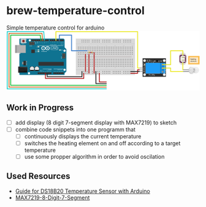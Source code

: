 # brew-temperature-control
Simple temperature control for arduino
![](fritzing/sketch.svg)

## Work in Progress
- [ ] add display (8 digit 7-segment display with MAX7219) to sketch
- [ ] combine code snippets into one programm that
    - [ ] continuously displays the current temperature 
    - [ ] switches the heating element on and off according to a target temperature
    - [ ] use some propper algorithm in order to avoid oscilation

## Used Resources
* [Guide for DS18B20 Temperature Sensor with Arduino](https://randomnerdtutorials.com/guide-for-ds18b20-temperature-sensor-with-arduino/)
* [MAX7219-8-Digit-7-Segment](http://www.ardumotive.com/8-digit-7seg-display-en.html)

